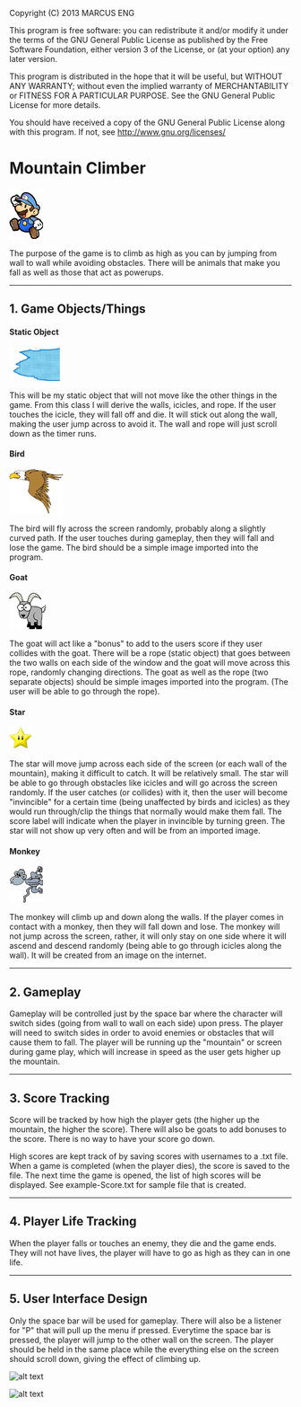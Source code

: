 Copyright (C) 2013  MARCUS ENG

This program is free software: you can redistribute it and/or modify
it under the terms of the GNU General Public License as published by
the Free Software Foundation, either version 3 of the License, or
(at your option) any later version.

This program is distributed in the hope that it will be useful,
but WITHOUT ANY WARRANTY; without even the implied warranty of
MERCHANTABILITY or FITNESS FOR A PARTICULAR PURPOSE.  See the
GNU General Public License for more details.

You should have received a copy of the GNU General Public License
along with this program.  If not, see <http://www.gnu.org/licenses/>


# Mountain Climber
![alt text](Images/ClimberA.png "Player")

The purpose of the game is to climb as high as you can by jumping from wall to wall while
avoiding obstacles. There will be animals that make you fall as well as those that act
as powerups.

----

## 1. Game Objects/Things
#### Static Object
![alt text](Images/Icicle.png "Icicle")

This will be my static object that will not move like the other things in the game. From this
class I will derive the walls, icicles, and rope. If the user touches the icicle, they will fall
off and die. It will stick out along the wall, making the user jump across to avoid it. The wall
and rope will just scroll down as the timer runs.

#### Bird
![alt text](Images/Bird.png "Bird")

The bird will fly across the screen randomly, probably along a slightly curved path. If
the user touches during gameplay, then they will fall and lose the game. The bird should be
a simple image imported into the program.

#### Goat
![alt text](Images/Goat.png "Goat")

The goat will act like a "bonus" to add to the users score if they user collides with the goat.
There will be a rope (static object) that goes between the two walls on each side of the window and
the goat will move across this rope, randomly changing directions. The goat as well as the
rope (two separate objects) should be simple images imported into the program. (The user will
be able to go through the rope).

#### Star
![alt text](Images/Star.png "Star")

The star will move jump across each side of the screen (or each wall of the mountain),
making it difficult to catch. It will be relatively small. The star will be able to go
through obstacles like icicles and will go across the screen randomly. If the user catches
(or collides) with it, then the user will become "invincible" for a certain time (being
unaffected by birds and icicles) as they would run through/clip the things that normally
would make them fall. The score label will indicate when the player in invincible by turning
green. The star will not show up very often and will be from an imported image.

#### Monkey
![alt text](Images/Monkey.png "Monkey")

The monkey will climb up and down along the walls. If the player comes in contact with
a monkey, then they will fall down and lose. The monkey will not jump across the screen,
rather, it will only stay on one side where it will ascend and descend randomly (being able
to go through icicles along the wall). It will be created from an image on the internet.

----

## 2. Gameplay
Gameplay will be controlled just by the space bar where the character will switch sides
(going from wall to wall on each side) upon press. The player will need to switch sides
in order to avoid enemies or obstacles that will cause them to fall. The player will be running
up the "mountain" or screen during game play, which will increase in speed as the user gets
higher up the mountain.

----

## 3. Score Tracking
Score will be tracked by how high the player gets (the higher up the mountain, the higher the score).
There will also be goats to add bonuses to the score. There is no way to have your score go down.

High scores are kept track of by saving scores with usernames to a .txt file. When a game is completed
(when the player dies), the score is saved to the file. The next time the game is opened, the list
of high scores will be displayed. See example-Score.txt for sample file that is created.

----

## 4. Player Life Tracking
When the player falls or touches an enemy, they die and the game ends. They will not have lives,
the player will have to go as high as they can in one life.

----

## 5. User Interface Design
Only the space bar will be used for gameplay. There will also be a listener for "P" that will
pull up the menu if pressed. Everytime the space bar is pressed, the player will jump to the
other wall on the screen. The player should be held in the same place while the everything
else on the screen should scroll down, giving the effect of climbing up.

![alt text](http://www-scf.usc.edu/~marcuste/uisketch.png "UI Sketch")

![alt text](http://www-scf.usc.edu/~marcuste/UI_Mockup.png "UI Mockup")
